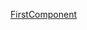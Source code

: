 
[FirstComponent](https://docs.google.com/document/d/1F8E6ova5t-j-F5RgWlRfFzbhs4wQG0oS/edit#heading=h.3mh2mio75ff0)